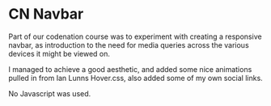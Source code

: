 # CN Navbar

Part of our codenation course was to experiment with creating a responsive navbar, as introduction to the need for media queries across the various devices it might be viewed on.

I managed to achieve a good aesthetic, and added some nice animations pulled in from Ian Lunns Hover.css, also added some of my own social links.

No Javascript was used.